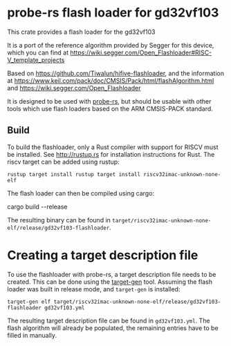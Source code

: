 # probe-rs flash loader for gd32vf103

This crate provides a flash loader for the gd32vf103

It is a port of the reference algorithm provided by Segger for this device, which you can find at
https://wiki.segger.com/Open_Flashloader#RISC-V_template_projects

Based on https://github.com/Tiwalun/hifive-flashloader, and the information at 
https://www.keil.com/pack/doc/CMSIS/Pack/html/flashAlgorithm.html and
https://wiki.segger.com/Open_Flashloader

It is designed to be used with [probe-rs](https://github.com/probe-rs/probe-rs),
but should be usable with other tools which use flash loaders based on the ARM
CMSIS-PACK standard.

## Build

To build the flashloader, only a Rust compiler with support for RISCV must be installed.
See http://rustup.rs for installation instructions for Rust. The riscv target can be added
using rustup:

    rustup target install rustup target install riscv32imac-unknown-none-elf

The flash loader can then be compiled using cargo:

   cargo build --release

The resulting binary can be found in `target/riscv32imac-unknown-none-elf/release/gd32vf103-flashloader`.


# Creating a target description file

To use the flashloader with probe-rs, a target description file needs to be created. This can be done
using the [target-gen](https://github.com/probe-rs/target-gen) tool. Assuming the flash loader
was built in release mode, and `target-gen` is installed:

    target-gen elf target/riscv32imac-unknown-none-elf/release/gd32vf103-flashloader gd32vf103.yml

The resulting target description file can be found in `gd32vf103.yml`. The flash algorithm will
already be populated, the remaining entries have to be filled in manually.
